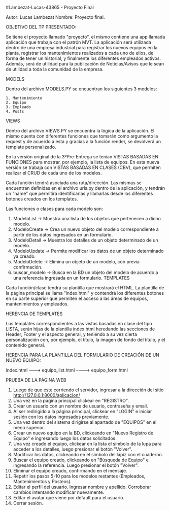#Lambezat-Lucas-43865 - Proyecto Final

Autor: Lucas Lambezat 
Nombre: Proyecto final.

OBJETIVO DEL TP PRESENTADO:

Se tiene el proyecto llamado "proyecto", el mismo contiene una app llamada aplicación que trabaja con el patrón MVT. La aplicación será utilizada dentro de una empresa industrial para registrar los nuevos equipos en la planta, registrar los mantenimientos realizados a cada uno de ellos, de forma de tener un historial, y finalmente los diferentes empleados activos.
Además, será de utilidad para la publicación de Noticias/Avisos que le sean de utilidad a toda la comunidad de la empresa.

MODELS

Dentro del archivo MODELS.PY se encuentran los siguientes 3 modelos:

    1. Mantenimiento
    2. Equipo
    3. Empleado 
    4. Posts
    
VIEWS

Dentro del archivo VIEWS.PY se encuentra la lógica de la aplicación. El mismo cuenta con diferentes funciones que tomarán como argumento la request y de acuerdo a esta y gracias a la función render, se devolverá un template personalizado.

En la versión original de la 3ºPre-Entrega se tenían VISTAS BASADAS EN FUNCIONES para mostrar, por ejemplo, la lista de equipos. En esta nueva versión se trabaja con VISTAS BASADAS EN CLASES (CBV), que permiten realizar el CRUD de cada uno de los modelos.

Cada función tendrá asociada una ruta/dirección. Las mismas se encuentran definidas en el archivo urls.py dentro de la aplicación, y tendrán un "name" que permitirá identificarlas y llamarlas desde los diferentes botones creados en los templates.

Las funciones o clases para cada modelo son:

1. ModeloList -> Muestra una lista de los objetos que pertenecen a dicho modelo. 
2. ModeloCreate -> Crea un nuevo objeto del modelo correspondiente a partir de los datos ingresados en un formulario.
3. ModeloDetail -> Muestra los detalles de un objeto determinado de un modelo.
4. ModeloUpdate -> Permite modificar los datos de un objeto determinado ya creado.
5. ModeloDelete -> Elimina un objeto de un modelo, con previa confirmación.
6. buscar_modelo -> Busca en la BD un objeto del modelo de acuerdo a una referencia ingresada en un formulario.
TEMPLATES

Cada función/clase tendrá su plantilla que mostrará el HTML. La plantilla de la página principal se llama "index.html" y contendrá los diferentes botones en su parte superior que permiten el acceso a las áreas de equipos, mantenimientos y empleados.

HERENCIA DE TEMPLATES

Los templates correspondientes a las vistas basadas en clase del tipo LISTA, serán hijas de la plantilla index.html heredando las secciones de Header, Footer y el aspecto general, y teniendo a su vez cierta personalización con, por ejemplo, el título, la imagen de fondo del título, y el contenido general.

  HERENCIA PARA LA PLANTILLA DEL FORMULARIO DE CREACIÓN DE UN NUEVO EQUIPO:
      
  index.html   --->   equipo_list.html    ---->   equipo_form.html
  
PRUEBA DE LA PÁGINA WEB

1. Luego de que este corriendo el servidor, ingresar a la dirección del sitio http://127.0.0.1:8000/aplicacion/
2. Una vez en la página principal clickear en "REGISTRO".
3. Crear un usuario con un nombre de usuario, contraseña y email.
4. Al ser redirigido a la página principal, clickear en "LOGIN" e iniciar sesión con los datos ingresados previamente.
5. Una vez dentro del sistema dirigirse al apartado de "EQUIPOS" en el menú superior.
6. Crear un nuevo equipo en la BD, clickeando en "Nuevo Registro de Equipo" e ingresando luego los datos solicitados.
7. Una vez creado el equipo, clickear en la lista el símbolo de la lupa para acceder a los detalles, luego presionar el botón "Volver".
8. Modificar los datos, clickeando en el símbolo del lápiz con el cuaderno.
9. Buscar el equipo creado, clickeando en "Búsqueda de Equipo" e ingresando la referencia. Luego presionar el botón "Volver".
10. Eliminar el equipo creado, confirmando en el mensaje.
11. Repetir los pasos 5-10 para los modelos restantes (Empleados, Mantenimientos y Posteos).
12. Editar el perfil del usuario. Ingresar nombre y apellido. Corroborar cambios intentando modificar nuevamente.
13. Editar el avatar que viene por default para el usuario. 
14. Cerrar sesión.
